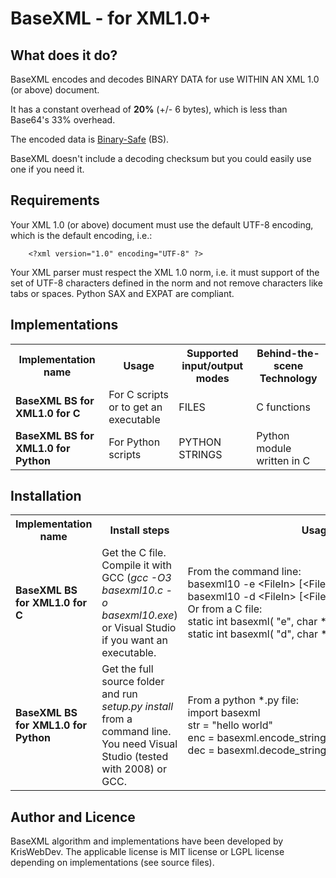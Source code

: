 BaseXML - for XML1.0+
=====================

What does it do?
----------------

BaseXML encodes and decodes BINARY DATA for use WITHIN AN XML 1.0 (or above) document.

It has a constant overhead of **20%** (+/- 6 bytes), which is less than Base64's 33% overhead.

The encoded data is [Binary-Safe](http://en.wikipedia.org/wiki/Binary-safe#Binary-safe_file_read_and_write) (BS).

BaseXML doesn't include a decoding checksum but you could easily use one if you need it.

Requirements
------------

Your XML 1.0 (or above) document must use the default UTF-8 encoding, which is the default encoding, i.e.:

        <?xml version="1.0" encoding="UTF-8" ?>

Your XML parser must respect the XML 1.0 norm, i.e. it must support of the set of UTF-8 characters defined in the norm and not remove characters like tabs or spaces. Python SAX and EXPAT are compliant.


Implementations
---------------

<table>
  <tr>
    <th>Implementation name</th><th>Usage</th><th>Supported input/output modes</th><th>Behind-the-scene Technology</th>
  </tr>
  <tr>
    <td><b>BaseXML BS for XML1.0 for C</b></td><td>For C scripts or to get an executable</td><td>FILES</td><td>C functions</td>
  </tr>
  <tr>
    <td><b>BaseXML BS for XML1.0 for Python</b></td><td>For Python scripts</td><td>PYTHON STRINGS</td><td>Python module written in C</td>
  </tr>
</table>


Installation
------------

<table>
  <tr>
    <th>Implementation name</th><th>Install steps</th><th>Usage steps</th>
  </tr>
  <tr>
    <td><b>BaseXML BS for XML1.0 for C</b></td>
    <td>Get the C file. Compile it with GCC (<i>gcc -O3 basexml10.c -o basexml10.exe</i>) or Visual Studio if you want an executable.</td>
    <td>
    From the command line:<br>
    basexml10&nbsp;-e&nbsp;&lt;FileIn&gt;&nbsp;[&lt;FileOut&gt;]<br>
    basexml10&nbsp;-d&nbsp;&lt;FileIn&gt;&nbsp;[&lt;FileOut&gt;]<br>
    Or from a C file:<br>
    static&nbsp;int&nbsp;basexml(&nbsp;"e",&nbsp;char&nbsp;*infilename,&nbsp;char&nbsp;*outfilename&nbsp;);<br>
    static&nbsp;int&nbsp;basexml(&nbsp;"d",&nbsp;char&nbsp;*infilename,&nbsp;char&nbsp;*outfilename&nbsp;);
    </td>
  </tr>
  <tr>
    <td><b>BaseXML BS for XML1.0 for Python</b></td>
    <td>Get the full source folder and run <i>setup.py install</i> from a command line. You need Visual Studio (tested with 2008) or GCC.</td>
    <td>
    From a python *.py file:<br>
    import basexml<br>
    str&nbsp;=&nbsp;"hello world"<br>
    enc&nbsp;=&nbsp;basexml.encode_string(str)<br>
    dec&nbsp;=&nbsp;basexml.decode_string(enc)</td>
  </tr>
</table>

Author and Licence
------------------

BaseXML algorithm and implementations have been developed by KrisWebDev. The applicable license is MIT license or LGPL license depending on implementations (see source files).
